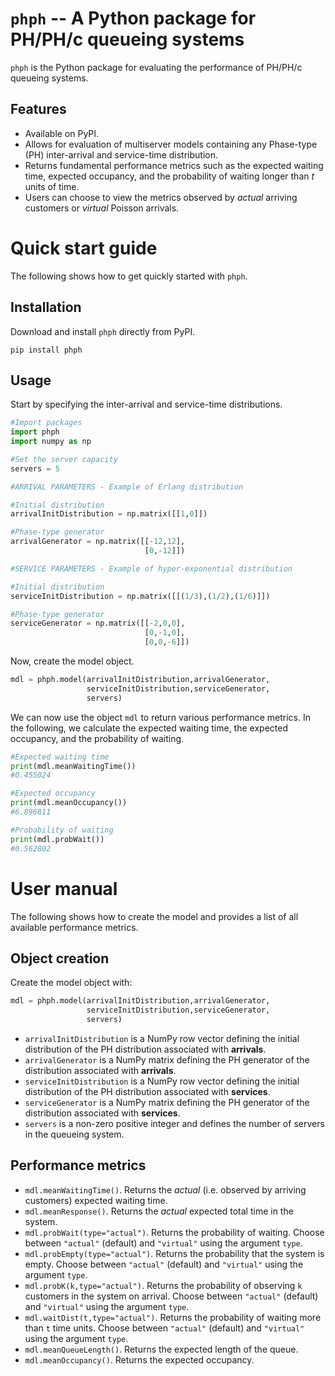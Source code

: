 # `phph` -- A Python package for PH/PH/c queueing systems
 
`phph` is the Python package for evaluating the performance of PH/PH/c queueing systems.

## Features

* Available on PyPI.
* Allows for evaluation of multiserver models containing any Phase-type (PH) inter-arrival and service-time distribution.
* Returns fundamental performance metrics such as the expected waiting time, expected occupancy, and the probability of waiting longer than *t* units of time.  
* Users can choose to view the metrics observed by *actual* arriving customers or *virtual* Poisson arrivals.

# Quick start guide

The following shows how to get quickly started with `phph`.

## Installation

Download and install `phph` directly from PyPI. 

```
pip install phph
```

## Usage

Start by specifying the inter-arrival and service-time distributions.

```python
#Import packages
import phph
import numpy as np

#Set the server capacity
servers = 5

#ARRIVAL PARAMETERS - Example of Erlang distribution

#Initial distribution
arrivalInitDistribution = np.matrix([[1,0]])

#Phase-type generator
arrivalGenerator = np.matrix([[-12,12],
                              [0,-12]])

#SERVICE PARAMETERS - Example of hyper-exponential distribution

#Initial distribution
serviceInitDistribution = np.matrix([[(1/3),(1/2),(1/6)]])

#Phase-type generator
serviceGenerator = np.matrix([[-2,0,0],
                              [0,-1,0],
                              [0,0,-6]])

```

Now, create the model object.

```python
mdl = phph.model(arrivalInitDistribution,arrivalGenerator,
                 serviceInitDistribution,serviceGenerator,
                 servers)
```

We can now use the object `mdl` to return various performance metrics. In the following, we calculate the expected waiting time, the expected occupancy, and the probability of waiting.

```python
#Expected waiting time 
print(mdl.meanWaitingTime())
#0.455024

#Expected occupancy
print(mdl.meanOccupancy())
#6.896811

#Probability of waiting
print(mdl.probWait())
#0.562802
```

# User manual

The following shows how to create the model and provides a list of all available performance metrics.

## Object creation

Create the model object with:

```python
mdl = phph.model(arrivalInitDistribution,arrivalGenerator,
                 serviceInitDistribution,serviceGenerator,
                 servers)
```

* `arrivalInitDistribution` is a NumPy row vector defining the initial distribution of the PH distribution associated with **arrivals**.
* `arrivalGenerator` is a NumPy matrix defining the PH generator of the distribution associated with **arrivals**.
* `serviceInitDistribution` is a NumPy row vector defining the initial distribution of the PH distribution associated with **services**.
* `serviceGenerator` is a NumPy matrix defining the PH generator of the distribution associated with **services**.
* `servers` is a non-zero positive integer and defines the number of servers in the queueing system.

## Performance metrics

* `mdl.meanWaitingTime()`. Returns the *actual* (i.e. observed by arriving customers) expected waiting time. 
* `mdl.meanResponse()`. Returns the *actual* expected total time in the system.
* `mdl.probWait(type="actual")`. Returns the probability of waiting. Choose between `"actual"` (default) and `"virtual"` using the argument `type`. 
* `mdl.probEmpty(type="actual")`. Returns the probability that the system is empty. Choose between `"actual"` (default) and `"virtual"` using the argument `type`.
* `mdl.probK(k,type="actual")`. Returns the probability of observing `k` customers in the system on arrival. Choose between `"actual"` (default) and `"virtual"` using the argument `type`.
* `mdl.waitDist(t,type="actual")`. Returns the probability of waiting more than `t` time units. Choose between `"actual"` (default) and `"virtual"` using the argument `type`.
* `mdl.meanQueueLength()`. Returns the expected length of the queue. 
* `mdl.meanOccupancy()`. Returns the expected occupancy.